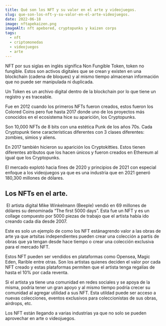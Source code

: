 ```yaml
---
title: Qué son los NFT y su valor en el arte y videojuegos.
slug: que-son-los-nft-y-su-valor-en-el-arte-videojuegos.
date: 2022-06-18
image: nftapekaizen.png
imageAlt: nft apebored, cryptopunks y kaizen corps
tags:
  - nft
  - criptomonedas
  - videojuegos
  - arte
---
```

<!--StartFragment-->

NFT por sus siglas en inglés significa Non Fungible Token, token no fungible. Estos son activos digitales que se crean y existen en una blockchain (cadena de bloques) y al mismo tiempo almacenan información que no puede ser manipulada ni duplicada.



Un Token es un archivo digital dentro de la blockchain por lo que tiene un registro y es traceable. 



Fue en 2012 cuando los primeros NFTs fueron creados, estos fueron los Colored Coins pero fue hasta 2017 donde uno de los proyectos más conocidos en el ecosistema hice su aparición, los Cryptopunks.



Son 10,000 NFTs de 8 bits con una estética Punk de los años 70s. Cada Cryptopunk tiene características diferentes  con 3 clases diferentes: zombies, simios y aliens.



En 2017 también hicieron su aparición los Cryptokitties. Estos tienen diferentes atributos que los hacen únicos y fueron creados en Ethereum al igual que los Cryptopunks.

El mercado explotó hacia fines de 2020 y principios de 2021 con especial enfoque a los videojuegos ya que es una industria que en 2021 generó 180,300 millones de dólares. 



## Los NFTs en el arte.

 El artista digital Mike Winkelmann (Beeple) vendió en 69 millones de dólares su denominada “The first 5000 days”. Esta fue un NFT y es un collage compuesto por 5000 piezas de trabajo que el artista había ido creando cada día desde 2007.



Este es solo un ejemplo de como los NFT estánagrendo valor a las obras de arte ya que artsitas independientes pueden crear una colección a partis de obras que ya tengan desde hace tiempo o crear una colección exclusiva para el mercado NFT.



Estos NFT pueden ser vendidos en plataformas como Opensea, Magic Eden, Rarible entre otras. Son los artistas quienes deciden el valor por cada NFT creado y estas plataformas permiten que el artista tenga regalías de hasta el 10% por cada reventa.



Si el artista ya tiene una comunidad en redes sociales y se apoya de la misma, podría tener un gran apoyo y al mismo tiempo podría crecer su comunidad al agregar utilidad a sus NFT. Esta utildad puede ser acceso a nuevas colecciones, eventos exclusivos para coleccionistas de sus obras, airdrops, etc.



Los NFT están llegando a varias industrias ya que no solo se pueden aprovechar en arte o videojuegos. 

<!--EndFragment-->
